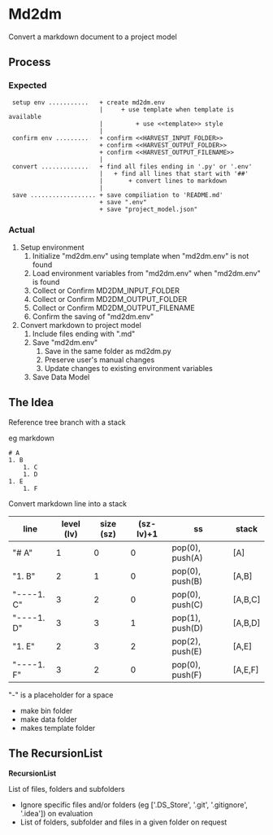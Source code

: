 # Md2dm
 Convert a markdown document to a project model

## Process
### Expected
```
 setup env ...........   + create md2dm.env
                         |     + use template when template is available
                         |         + use <<template>> style
                         |
 confirm env .........   + confirm <<HARVEST_INPUT_FOLDER>>
                         + confirm <<HARVEST_OUTPUT_FOLDER>>
                         + confirm <<HARVEST_OUTPUT_FILENAME>>
                         |
 convert .............   + find all files ending in '.py' or '.env'
                         |   + find all lines that start with '##'
                         |       + convert lines to markdown
                         |
 save .................. + save compiliation to 'README.md'
                         + save ".env"
                         + save "project_model.json"
```
### Actual
1. Setup environment
    1. Initialize "md2dm.env" using template when "md2dm.env" is not found
    1. Load environment variables from "md2dm.env" when "md2dm.env" is found
    1. Collect or Confirm MD2DM_INPUT_FOLDER
    1. Collect or Confirm MD2DM_OUTPUT_FOLDER
    1. Collect or Confirm MD2DM_OUTPUT_FILENAME
    1. Confirm the saving of "md2dm.env"
1. Convert markdown to project model
    1. Include files ending with ".md"
    1. Save "md2dm.env"
        1. Save in the same folder as md2dm.py
        1. Preserve user's manual changes
        1. Update changes to existing environment variables
    1. Save Data Model


## The Idea
 Reference tree branch with a stack

 eg markdown

```
# A
1. B
    1. C
    1. D
1. E
    1. F
```

 Convert markdown line into a stack

| line | level (lv) | size (sz) | (sz-lv)+1 | ss         | stack   |
|----|----|----|-----------|------------|---------|
| "# A"     | 1  | 0  | 0  |  pop(0), push(A)  |  [A]
| "1. B"    | 2  | 1  | 0  |  pop(0), push(B)  |  [A,B]
| "----1. C"  | 3  | 2  | 0  |  pop(0), push(C)  |  [A,B,C]
| "----1. D"  | 3  | 3  | 1  |  pop(1), push(D)  |  [A,B,D]
| "1. E"    | 2  | 3  | 2  |  pop(2), push(E)  |  [A,E]
| "----1. F"  | 3  | 2  | 0  |  pop(0), push(F)  |  [A,E,F]

 "-" is a placeholder for a space
* make bin folder
* make data folder
* makes template folder

## The RecursionList

__RecursionList__

 List of files, folders and subfolders

* Ignore specific files and/or folders (eg ['.DS_Store', '.git', '.gitignore', '.idea']) on evaluation
* List of folders, subfolder and files in a given folder on request